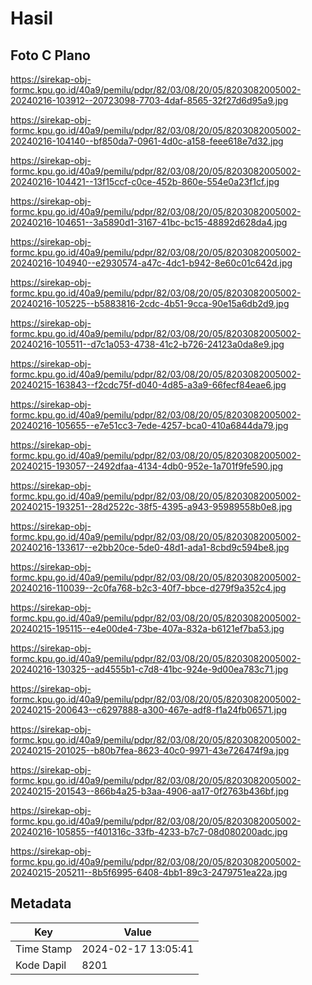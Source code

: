 # Hasil

## Foto C Plano

https://sirekap-obj-formc.kpu.go.id/40a9/pemilu/pdpr/82/03/08/20/05/8203082005002-20240216-103912--20723098-7703-4daf-8565-32f27d6d95a9.jpg

https://sirekap-obj-formc.kpu.go.id/40a9/pemilu/pdpr/82/03/08/20/05/8203082005002-20240216-104140--bf850da7-0961-4d0c-a158-feee618e7d32.jpg

https://sirekap-obj-formc.kpu.go.id/40a9/pemilu/pdpr/82/03/08/20/05/8203082005002-20240216-104421--13f15ccf-c0ce-452b-860e-554e0a23f1cf.jpg

https://sirekap-obj-formc.kpu.go.id/40a9/pemilu/pdpr/82/03/08/20/05/8203082005002-20240216-104651--3a5890d1-3167-41bc-bc15-48892d628da4.jpg

https://sirekap-obj-formc.kpu.go.id/40a9/pemilu/pdpr/82/03/08/20/05/8203082005002-20240216-104940--e2930574-a47c-4dc1-b942-8e60c01c642d.jpg

https://sirekap-obj-formc.kpu.go.id/40a9/pemilu/pdpr/82/03/08/20/05/8203082005002-20240216-105225--b5883816-2cdc-4b51-9cca-90e15a6db2d9.jpg

https://sirekap-obj-formc.kpu.go.id/40a9/pemilu/pdpr/82/03/08/20/05/8203082005002-20240216-105511--d7c1a053-4738-41c2-b726-24123a0da8e9.jpg

https://sirekap-obj-formc.kpu.go.id/40a9/pemilu/pdpr/82/03/08/20/05/8203082005002-20240215-163843--f2cdc75f-d040-4d85-a3a9-66fecf84eae6.jpg

https://sirekap-obj-formc.kpu.go.id/40a9/pemilu/pdpr/82/03/08/20/05/8203082005002-20240216-105655--e7e51cc3-7ede-4257-bca0-410a6844da79.jpg

https://sirekap-obj-formc.kpu.go.id/40a9/pemilu/pdpr/82/03/08/20/05/8203082005002-20240215-193057--2492dfaa-4134-4db0-952e-1a701f9fe590.jpg

https://sirekap-obj-formc.kpu.go.id/40a9/pemilu/pdpr/82/03/08/20/05/8203082005002-20240215-193251--28d2522c-38f5-4395-a943-95989558b0e8.jpg

https://sirekap-obj-formc.kpu.go.id/40a9/pemilu/pdpr/82/03/08/20/05/8203082005002-20240216-133617--e2bb20ce-5de0-48d1-ada1-8cbd9c594be8.jpg

https://sirekap-obj-formc.kpu.go.id/40a9/pemilu/pdpr/82/03/08/20/05/8203082005002-20240216-110039--2c0fa768-b2c3-40f7-bbce-d279f9a352c4.jpg

https://sirekap-obj-formc.kpu.go.id/40a9/pemilu/pdpr/82/03/08/20/05/8203082005002-20240215-195115--e4e00de4-73be-407a-832a-b6121ef7ba53.jpg

https://sirekap-obj-formc.kpu.go.id/40a9/pemilu/pdpr/82/03/08/20/05/8203082005002-20240216-130325--ad4555b1-c7d8-41bc-924e-9d00ea783c71.jpg

https://sirekap-obj-formc.kpu.go.id/40a9/pemilu/pdpr/82/03/08/20/05/8203082005002-20240215-200643--c6297888-a300-467e-adf8-f1a24fb06571.jpg

https://sirekap-obj-formc.kpu.go.id/40a9/pemilu/pdpr/82/03/08/20/05/8203082005002-20240215-201025--b80b7fea-8623-40c0-9971-43e726474f9a.jpg

https://sirekap-obj-formc.kpu.go.id/40a9/pemilu/pdpr/82/03/08/20/05/8203082005002-20240215-201543--866b4a25-b3aa-4906-aa17-0f2763b436bf.jpg

https://sirekap-obj-formc.kpu.go.id/40a9/pemilu/pdpr/82/03/08/20/05/8203082005002-20240216-105855--f401316c-33fb-4233-b7c7-08d080200adc.jpg

https://sirekap-obj-formc.kpu.go.id/40a9/pemilu/pdpr/82/03/08/20/05/8203082005002-20240215-205211--8b5f6995-6408-4bb1-89c3-2479751ea22a.jpg


## Metadata

| Key        | Value               |
| ---------- | ------------------- |
| Time Stamp | 2024-02-17 13:05:41 |
| Kode Dapil | 8201                |



